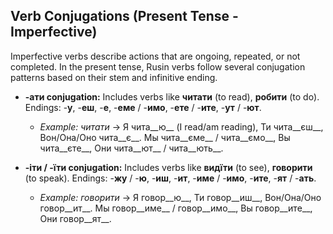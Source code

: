 ## Verb Conjugations (Present Tense - Imperfective)

Imperfective verbs describe actions that are ongoing, repeated, or not completed. In the present tense, Rusin verbs follow several conjugation patterns based on their stem and infinitive ending.

*   __-ати conjugation:__ Includes verbs like __читати__ (to read), __робити__ (to do). Endings: -__у__, -__еш__, -__е__, -__еме__ / -__имо__, -__ете__ / -__ите__, -__ут__ / -__ют__.
    
    *   _Example: читати_ -&gt; Я чита__ю__ (I read/am reading), Ти чита__єш__, Вон/Она/Оно чита__є__. Мы чита__єме__ / чита__ємо__, Вы чита__єте__, Они чита__ют__ / чита__ють__.
    
    
    
*   __-іти / -їти conjugation:__ Includes verbs like __видїти__ (to see), __говорити__ (to speak). Endings: -__жу__ / -__ю__, -__иш__, -__ит__, -__име__ / -__имо__, -__ите__, -__ят__ / -__ать__.
    
    *   _Example: говорити_ -&gt; Я говор__ю__, Ти говор__иш__, Вон/Она/Оно говор__ит__. Мы говор__име__ / говор__имо__, Вы говор__ите__, Они говор__ят__.
    
    
    